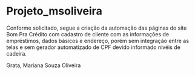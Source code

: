 # Projeto_msoliveira

Conforme solicitado, segue a criação da automação das páginas do site Bom Pra Crédito com cadastro de cliente com as informações de empréstimos, dados básicos e endereço, porém sem integração entre as telas e sem gerador automatizado de CPF devido informado nivéis de cadeira. 


Grata, 
Mariana Souza Oliveira
